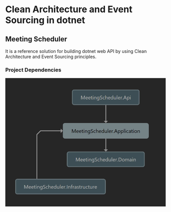 # Clean Architecture and Event Sourcing in dotnet

## Meeting Scheduler

It is a reference solution for building dotnet web API by using Clean Architecture and Event Sourcing principles.

### Project Dependencies

![Project Dependencies](diagrams/project-dependencies.jpg)
